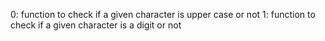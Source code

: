 0: function to check if a given character is upper case or not
1: function to check if a given character is a digit or not
